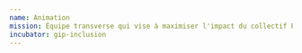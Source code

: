 ```yaml
---
name: Animation
mission: Équipe transverse qui vise à maximiser l'impact du collectif Plateforme de l'inclusion au service des personnes éloignées de l'emploi 
incubator: gip-inclusion
---
```

